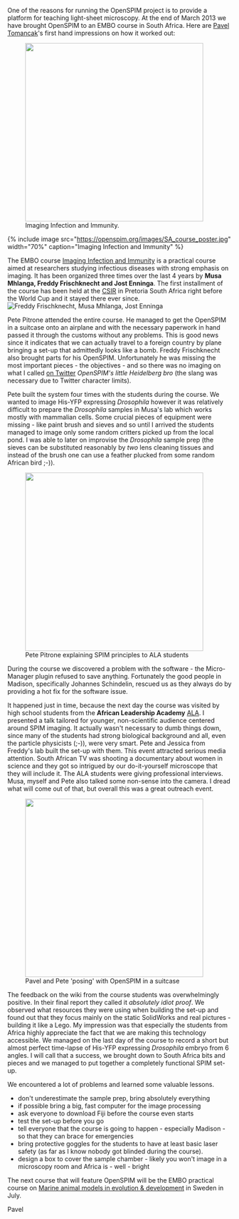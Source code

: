 ---
---
One of the reasons for running the OpenSPIM project is to provide a platform for teaching light-sheet microscopy. At the end of March 2013 we have brought OpenSPIM to an EMBO course in South Africa. Here are [Pavel Tomancak](https://www.mpi-cbg.de/research/research-groups/pavel-tomancak.html)'s first hand impressions on how it worked out:


<figure>
  <img src="https://openspim.org/images/SA_course_poster.jpg" width="400">
<figcaption>Imaging Infection and Immunity.</figcaption>
</figure>  

{% include image src="https://openspim.org/images/SA_course_poster.jpg" width="70%" caption="Imaging Infection and Immunity" %}

The EMBO course [Imaging Infection and Immunity](https://microscopy.synbio.scientific-solution.com/) is a practical course aimed at researchers studying infectious diseases with strong emphasis on imaging. It has been organized three times over the last 4 years by **Musa Mhlanga, Freddy Frischknecht and Jost Enninga**. The first installment of the course has been held at the [CSIR](https://www.csir.co.za/) in Pretoria South Africa right before the World Cup and it stayed there ever since. ![Freddy Frischknecht, Musa Mhlanga, Jost Enninga](Freddy_Musa_Jost.jpg "Freddy Frischknecht, Musa Mhlanga, Jost Enninga")

Pete Pitrone attended the entire course. He managed to get the OpenSPIM in a suitcase onto an airplane and with the necessary paperwork in hand passed it through the customs without any problems. This is good news since it indicates that we can actually travel to a foreign country by plane bringing a set-up that admittedly looks like a bomb. Freddy Frischknecht also brought parts for his OpenSPIM. Unfortunately he was missing the most important pieces - the objectives - and so there was no imaging on what I called [on Twitter](https://twitter.com/PavelTomancak) *OpenSPIM's little Heidelberg bro* (the slang was necessary due to
Twitter character limits).

Pete built the system four times with the students during the course. We wanted to image His-YFP expressing *Drosophila* however it was relatively difficult to prepare the *Drosophila* samples in Musa's lab which works mostly with mammalian cells. Some crucial pieces of equipment were missing - like paint brush and sieves and so until I arrived the students managed to image only some random critters picked up from the local pond. I was able to later on improvise the *Drosophila* sample prep (the sieves can be substituted reasonably by *two* lens cleaning tissues and instead of the brush one can use a feather plucked from some random African bird ;-)).

<figure>
  <img src="https://openspim.org/images/Pete_ALA.jpg" width="400">
<figcaption>Pete Pitrone explaining SPIM principles to ALA students</figcaption>
</figure>  

During the course we discovered a problem with the software - the Micro-Manager plugin refused to save anything. Fortunately the good people in Madison, specifically Johannes Schindelin, rescued us as they always do by providing a hot fix for the software issue.

It happened just in time, because the next day the course was visited by high school students from the **African Leadership Academy** [ALA](https://www.africanleadershipacademy.org/). I presented a talk tailored for younger, non-scientific audience centered around SPIM imaging. It actually wasn't necessary to dumb things down, since many of the students had strong biological background and all, even the particle physicists (;-)), were very smart. Pete and Jessica from Freddy's lab built the set-up with them. This event attracted serious media attention. South African TV was shooting a documentary about women in science and they got so intrigued by our do-it-yourself microscope that they will include it. The ALA students were giving professional interviews. Musa, myself and Pete also talked some non-sense into the camera. I dread what will come out of that, but overall this was a great outreach event.

<figure>
  <img src="https://openspim.org/images/avel_Pete_OpenSPIM.jpg" width="400">
<figcaption>Pavel and Pete 'posing' with OpenSPIM in a suitcase</figcaption>
</figure>  

The feedback on the wiki from the course students was overwhelmingly positive. In their final report they called it *absolutely idiot proof*. We observed what resources they were using when building the set-up and found out that they focus mainly on the static SolidWorks and real pictures - building it like a Lego. My impression was that especially the students from Africa highly appreciate the fact that we are making this technology accessible. We managed on the last day of the course to record a short but almost perfect time-lapse of His-YFP expressing *Drosophila* embryo from 6 angles. I will call that a success, we brought down to South Africa bits and pieces and we managed to put together a completely functional SPIM set-up.

We encountered a lot of problems and learned some valuable lessons.

  - don't underestimate the sample prep, bring absolutely everything
  - if possible bring a big, fast computer for the image processing
  - ask everyone to download Fiji before the course even starts
  - test the set-up before you go
  - tell everyone that the course is going to happen - especially Madison - so that they can brace for emergencies
  - bring protective goggles for the students to have at least basic laser safety (as far as I know nobody got blinded during the course).
  - design a box to cover the sample chamber - likely you won't image in a microscopy room and Africa is - well - bright

The next course that will feature OpenSPIM will be the EMBO practical course on [Marine animal models in evolution & development](https://events.embo.org/13-marine-devo/index.html) in Sweden in July.

Pavel

